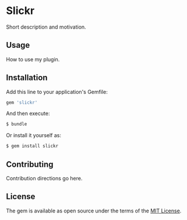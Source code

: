 # Slickr
Short description and motivation.

## Usage
How to use my plugin.

## Installation
Add this line to your application's Gemfile:

```ruby
gem 'slickr'
```

And then execute:
```bash
$ bundle
```

Or install it yourself as:
```bash
$ gem install slickr
```

## Contributing
Contribution directions go here.

## License
The gem is available as open source under the terms of the [MIT License](http://opensource.org/licenses/MIT).
